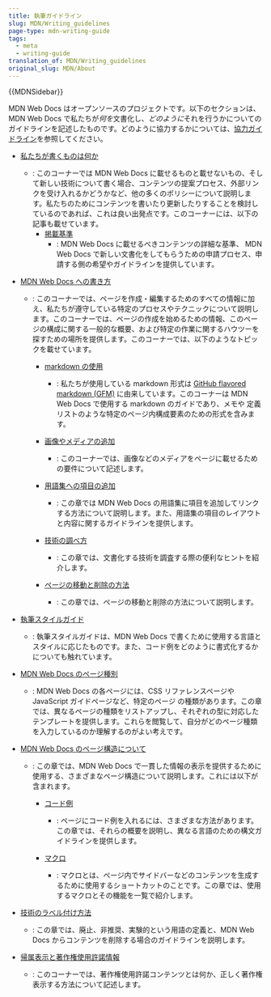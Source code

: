 ```yaml
---
title: 執筆ガイドライン
slug: MDN/Writing_guidelines
page-type: mdn-writing-guide
tags:
  - meta
  - writing-guide
translation_of: MDN/Writing_guidelines
original_slug: MDN/About
---
```

{{MDNSidebar}}

MDN Web Docs はオープンソースのプロジェクトです。以下のセクションは、MDN Web Docs で私たちが*何を*文書化し、*どのように*それを行うかについてのガイドラインを記述したものです。どのように協力するかについては、[協力ガイドライン](/ja/docs/MDN/Community)を参照してください。

- [私たちが書くものは何か](/ja/docs/MDN/Writing_guidelines/What_we_write)

  - : このコーナーでは MDN Web Docs に載せるものと載せないもの、そして新しい技術について書く場合、コンテンツの提案プロセス、外部リンクを受け入れるかどうかなど、他の多くのポリシーについて説明します。私たちのためにコンテンツを書いたり更新したりすることを検討しているのであれば、これは良い出発点です。このコーナーには、以下の記事も載せています。
    - [掲載基準](/ja/docs/MDN/Writing_guidelines/What_we_write/Criteria_for_inclusion)
      - : MDN Web Docs に載せるべきコンテンツの詳細な基準、 MDN Web Docs で新しい文書化をしてもらうための申請プロセス、申請する側の希望やガイドラインを提供しています。

- [MDN Web Docs への書き方](/ja/docs/MDN/Writing_guidelines/Howto)

  - : このコーナーでは、ページを作成・編集するためのすべての情報に加え、私たちが遵守している特定のプロセスやテクニックについて説明します。このコーナーでは、ページの作成を始めるための情報、このページの構成に関する一般的な概要、および特定の作業に関するハウツーを探すための場所を提供します。このコーナーでは、以下のようなトピックを載せています。

    - [markdown の使用](/ja/docs/MDN/Writing_guidelines/Howto/Markdown_in_MDN)

      - : 私たちが使用している markdown 形式は [GitHub flavored markdown (GFM)](https://github.github.com/gfm/) に由来しています。このコーナーは MDN Web Docs で使用する markdown のガイドであり、メモや 定義リストのような特定のページ内構成要素のための形式を含みます。

    - [画像やメディアの追加](/ja/docs/MDN/Writing_guidelines/Howto/Images_media)

      - : このコーナーでは、画像などのメディアをページに載せるための要件について記述します。

    - [用語集への項目の追加](/ja/docs/MDN/Writing_guidelines/Howto/Write_a_new_entry_in_the_glossary)

      - : この章では MDN Web Docs の用語集に項目を追加してリンクする方法について説明します。また、用語集の項目のレイアウトと内容に関するガイドラインを提供します。

    - [技術の調べ方](/ja/docs/MDN/Writing_guidelines/Howto/Research_technology)

      - : この章では、文書化する技術を調査する際の便利なヒントを紹介します。

    - [ページの移動と削除の方法](/ja/docs/MDN/Writing_guidelines/Howto/Creating_moving_deleting)

      - : この章では、ページの移動と削除の方法について説明します。

- [執筆スタイルガイド](/ja/docs/MDN/Writing_guidelines/Writing_style_guide)

  - : 執筆スタイルガイドは、MDN Web Docs で書くために使用する言語とスタイルに応じたものです。また、コード例をどのように書式化するかについても触れています。

- [MDN Web Docs のページ種別](/ja/docs/MDN/Writing_guidelines/Page_structures/Page_types)

  - : MDN Web Docs の各ページには、CSS リファレンスページや JavaScript ガイドページなど、特定のページ の種類があります。この章では、異なるページの種類をリストアップし、それぞれの型に対応したテンプレートを提供します。これらを閲覧して、自分がどのページ種類を入力しているのか理解するのがよい考えです。

- [MDN Web Docs のページ構造について](/ja/docs/MDN/Writing_guidelines/Page_structures)

  - : この章では、MDN Web Docs で一貫した情報の表示を提供するために使用する、さまざまなページ構造について説明します。これには以下が含まれます。

    - [コード例](/ja/docs/MDN/Writing_guidelines/Page_structures/Code_examples)

      - : ページにコード例を入れるには、さまざまな方法があります。この章では、それらの概要を説明し、異なる言語のための構文ガイドラインを提供します。

    - [マクロ](/ja/docs/MDN/Writing_guidelines/Page_structures/Macros)

      - : マクロとは、ページ内でサイドバーなどのコンテンツを生成するために使用するショートカットのことです。この章では、使用するマクロとその機能を一覧で紹介します。

- [技術のラベル付け方法](/ja/docs/MDN/Writing_guidelines/Experimental_deprecated_obsolete)

  - : この章では、廃止、非推奨、実験的という用語の定義と、MDN Web Docs からコンテンツを削除する場合のガイドラインを説明します。

- [帰属表示と著作権使用許諾情報](/ja/docs/MDN/Writing_guidelines/Attrib_copyright_license)
  - : このコーナーでは、著作権使用許諾コンテンツとは何か、正しく著作権表示する方法について記述します。
